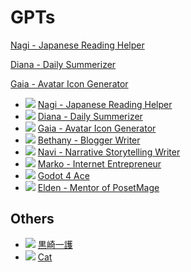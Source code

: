 # GPTs

[Nagi - Japanese Reading Helper](/Nagi%20-%20Japanese%20Reading%20Helper/)

[Diana - Daily Summerizer](/Diana%20-%20Daily%20Summerizer/)

[Gaia - Avatar Icon Generator](/Gaia%20-%20Avatar%20Icon%20Generator/)

* <img src="/Images/JP Helper.png"/> [Nagi - Japanese Reading Helper
](https://chat.openai.com/g/g-RZzIxtfmV)
* <img src="/Images/Diary.png"/> [Diana - Daily Summerizer](https://chat.openai.com/g/g-Ab8MDH7ew)
* <img src="/Images/Gaia.png"/> [Gaia - Avatar Icon Generator
](https://chat.openai.com/g/g-jlL4p9mRY)
* <img src="/Images/Bethany.png"/> [Bethany - Blogger Writer](https://chat.openai.com/g/g-5wo37b9LF)
* <img src="/Images/Navi.png"/> [Navi - Narrative Storytelling Writer](https://chat.openai.com/g/g-NsZTxNrJJ)
* <img src="/Images/Growth Hacker.png"/> [Marko - Internet Entrepreneur](https://chat.openai.com/g/g-SwuB8aCaS)
* <img src="/Images/Godot 4 Ace.png"/> [Godot 4 Ace](https://chat.openai.com/g/g-nnCZZnRxi)
* <img src="/Images/POM Mentor.png"/> [Elden - Mentor of PosetMage](https://chat.openai.com/g/g-xd7PcVLWZ)

## Others
* <img src="/Images/黒崎一護.png"/> [黒崎一護](https://chat.openai.com/g/g-rKk4EoP1M) 
* <img src="/Images/Cat.png"/> [Cat](https://chat.openai.com/g/g-HgMNVQrXy) 
